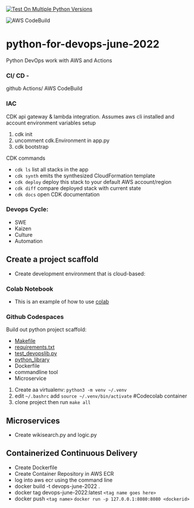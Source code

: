 [![Test On Multiple Python Versions](https://github.com/sotc/python-for-devops-june-2022/actions/workflows/main.yml/badge.svg)](https://github.com/sotc/python-for-devops-june-2022/actions/workflows/main.yml)

![AWS CodeBuild](https://codebuild.us-west-2.amazonaws.com/badges?uuid=eyJlbmNyeXB0ZWREYXRhIjoielplY0ZhaytrYmVzdGNDMm9peWFad1gvRno5UWowbGtVYTJTSU1qK0Y5RllDRUdGOGx0VExxMVViUHZ2cmZXTUNrY0ROYzl5MzRQeUhUUXpXa1NTRFJJPSIsIml2UGFyYW1ldGVyU3BlYyI6IjZMUUEwQ0lwYmk4NFduZ2EiLCJtYXRlcmlhbFNldFNlcmlhbCI6MX0%3D&branch=main)

# python-for-devops-june-2022
Python DevOps work with AWS and Actions


### CI/ CD - 
github Actions/ AWS CodeBuild

### IAC
CDK api gateway & lambda integration. Assumes aws cli installed and account environment variables setup
1. cdk init 
2. uncomment cdk.Environment in app.py
3. cdk bootstrap

CDK commands
 * `cdk ls`          list all stacks in the app
 * `cdk synth`       emits the synthesized CloudFormation template
 * `cdk deploy`      deploy this stack to your default AWS account/region
 * `cdk diff`        compare deployed stack with current state
 * `cdk docs`        open CDK documentation

### Devops Cycle: 
  * SWE
  * Kaizen
  * Culture
  * Automation

## Create a project scaffold
* Create development environment that is cloud-based:

### Colab Notebook
* This is an example of how to use [colab](https://github.com/sotc/python-for-devops-june-2022/blob/main/getting_started_python.ipynb)

### Github Codespaces
Build out python project scaffold:

* [Makefile](https://github.com/sotc/python-for-devops-june-2022/blob/main/Makefile)
* [requirements.txt](https://github.com/sotc/python-for-devops-june-2022/blob/main/requirements.txt)
* [test_devopslib.py](https://github.com/sotc/python-for-devops-may-2022/blob/main/test_devopslib.py)
* [python_library](https://github.com/sotc/python-for-devops-may-2022/tree/main/devopslib)
* Dockerfile
* commandline tool
* Microservice

1. Create aa virtualenv: `python3 -m venv ~/.venv`
2. edit `~/.bashrc` add `source ~/.venv/bin/activate` #Codecolab container
3. clone project then run `make all`

## Microservices
* Create wikisearch.py and logic.py

## Containerized Continuous Delivery
* Create Dockerfile
* Create Container Repository in AWS ECR
* log into aws ecr using the command line
* docker build -t devops-june-2022 .
* docker tag devops-june-2022:latest `<tag name goes here>`
* docker push `<tag name>`
`docker run -p 127.0.0.1:8080:8080 <dockerid>`
